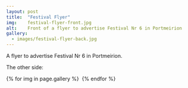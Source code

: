 ```yaml
---
layout: post
title:  "Festival Flyer"
img:    festival-flyer-front.jpg
alt:	Front of a flyer to advertise Festival Nr 6 in Portmeirion
gallery:
  - images/festival-flyer-back.jpg
---
```

A flyer to advertise Festival Nr 6 in Portmeirion.


The other side:
<div class="gallery">
	{% for img in page.gallery %}
	  	<img src="{{ site.baseurl }}/{{ img }}" alt="">
	{% endfor %}
</div>

